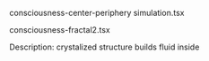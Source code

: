 consciousness-center-periphery simulation.tsx

consciousness-fractal2.tsx

Description: crystalized structure builds fluid inside
